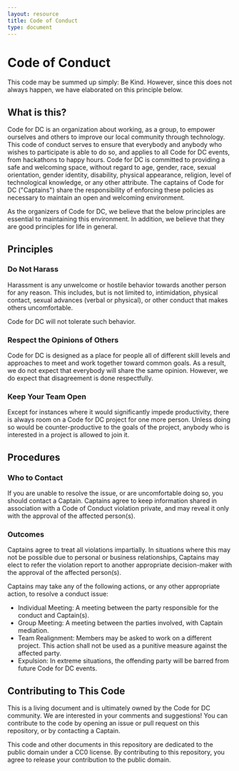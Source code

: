 ```yaml
---
layout: resource
title: Code of Conduct
type: document
---
```


# Code of Conduct

This code may be summed up simply: Be Kind. However, since this does not always happen, we  have elaborated on this principle below.

## What is this?

Code for DC is an organization about working, as a group, to empower ourselves and others to improve our local community through technology. This code of conduct serves to ensure that everybody and anybody who wishes to participate is able to do so, and applies to all Code for DC events, from hackathons to happy hours. Code for DC is committed to providing a safe and welcoming space, without regard to age, gender, race, sexual orientation, gender identity, disability, physical appearance, religion, level of technological knowledge, or any other attribute. The captains of Code for DC ("Captains") share the responsibility of  enforcing these policies as necessary to maintain an open and welcoming environment.

As the organizers of Code for DC, we believe that the below principles are essential to maintaining this environment. In addition, we believe that they are good principles for life in general.

## Principles

### Do Not Harass

Harassment is any unwelcome or hostile behavior towards another person for any reason. This includes, but is not limited to, intimidation, physical contact, sexual advances (verbal or physical), or other conduct that makes others uncomfortable.

Code for DC will not tolerate such behavior.

### Respect the Opinions of Others

Code for DC is designed as a place for people all of different skill levels and approaches to meet and work together toward common goals. As a result, we do not expect that everybody will share the same opinion. However, we do expect that disagreement is done respectfully.

### Keep Your Team Open

Except for instances where it would significantly impede productivity, there is always room on a Code for DC project for one more person. Unless doing so would be counter-productive to the goals of the project, anybody who is interested in a project is allowed to join it.

## Procedures

### Who to Contact

If you are unable to resolve the issue, or are uncomfortable doing so, you should contact a Captain. Captains agree to keep information shared in association with a Code of Conduct violation private, and may reveal it only with the approval of the affected person(s).

### Outcomes

Captains agree to treat all violations impartially. In situations where this may not be possible due to personal or business relationships, Captains may elect to refer the violation report to another appropriate decision-maker with the approval of the affected person(s).

Captains may take any of the following actions, or any other appropriate action, to resolve a conduct issue:

- Individual Meeting: A meeting between the party responsible for the conduct and Captain(s).
- Group Meeting: A meeting between the parties involved, with Captain mediation.
- Team Realignment: Members may be asked to work on a different project. This action shall not be used as a punitive measure against the affected party.
- Expulsion: In extreme situations, the offending party will be barred from future Code for DC events.

## Contributing to This Code

This is a living document and is ultimately owned by the Code for DC community. We are interested in your comments and suggestions! You can contribute to the code by opening an issue or pull request on this repository, or by contacting a Captain.

This code and other documents in this repository are dedicated to the public domain under a CC0 license. By contributing to this repository, you agree to release your contribution to the public domain.
